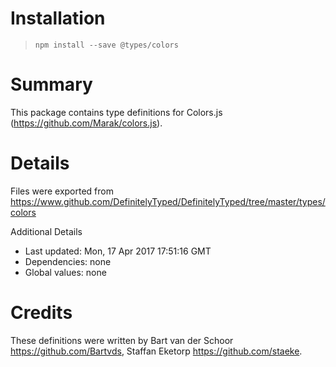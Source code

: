 # Installation
> `npm install --save @types/colors`

# Summary
This package contains type definitions for Colors.js (https://github.com/Marak/colors.js).

# Details
Files were exported from https://www.github.com/DefinitelyTyped/DefinitelyTyped/tree/master/types/colors

Additional Details
 * Last updated: Mon, 17 Apr 2017 17:51:16 GMT
 * Dependencies: none
 * Global values: none

# Credits
These definitions were written by Bart van der Schoor <https://github.com/Bartvds>, Staffan Eketorp <https://github.com/staeke>.
